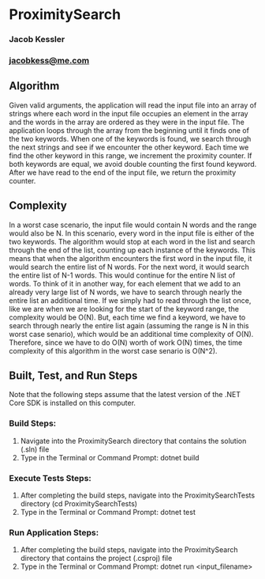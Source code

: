 # ProximitySearch
### Jacob Kessler
### jacobkess@me.com

## Algorithm
Given valid arguments, the application will read the input file into an array of strings where each word in the input file occupies an element in the array and the words in the array are ordered as they were in the input file. The application loops through the array from the beginning until it finds one of the two keywords. When one of the keywords is found, we search through the next <range> strings and see if we encounter the other keyword. Each time we find the other keyword in this range, we increment the proximity counter. If both keywords are equal, we avoid double counting the first found keyword. After we have read to the end of the input file, we return the proximity counter.

## Complexity
In a worst case scenario, the input file would contain N words and the range would also be N. In this scenario, every word in the input file is either of the two keywords. The algorithm would stop at each word in the list and search through the end of the list, counting up each instance of the keywords. This means that when the algorithm encounters the first word in the input file, it would search the entire list of N words. For the next word, it would search the entire list of N-1 words. This would continue for the entire N list of words. 
To think of it in another way, for each element that we add to an already very large list of N words, we have to search through nearly the entire list an additional time. If we simply had to read through the list once, like we are when we are looking for the start of the keyword range, the complexity would be O(N). But, each time we find a keyword, we have to search through nearly the entire list again (assuming the range is N in this worst case senario), which would be an additional time complexity of O(N). Therefore, since we have to do O(N) worth of work O(N) times, the time complexity of this algorithm in the worst case senario is O(N^2).


## Built, Test, and Run Steps
Note that the following steps assume that the latest version of the .NET Core SDK is installed on this computer.

### Build Steps:
1. Navigate into the ProximitySearch directory that contains the solution (.sln) file
2. Type in the Terminal or Command Prompt: dotnet build

### Execute Tests Steps:
1. After completing the build steps, navigate into the ProximitySearchTests directory (cd ProximitySearchTests)
2. Type in the Terminal or Command Prompt: dotnet test

### Run Application Steps:
1. After completing the build steps, navigate into the ProximitySearch directory that contains the project (.csproj) file
2. Type in the Terminal or Command Prompt: dotnet run <keyword1> <keyword2> <range> <input_filename>
